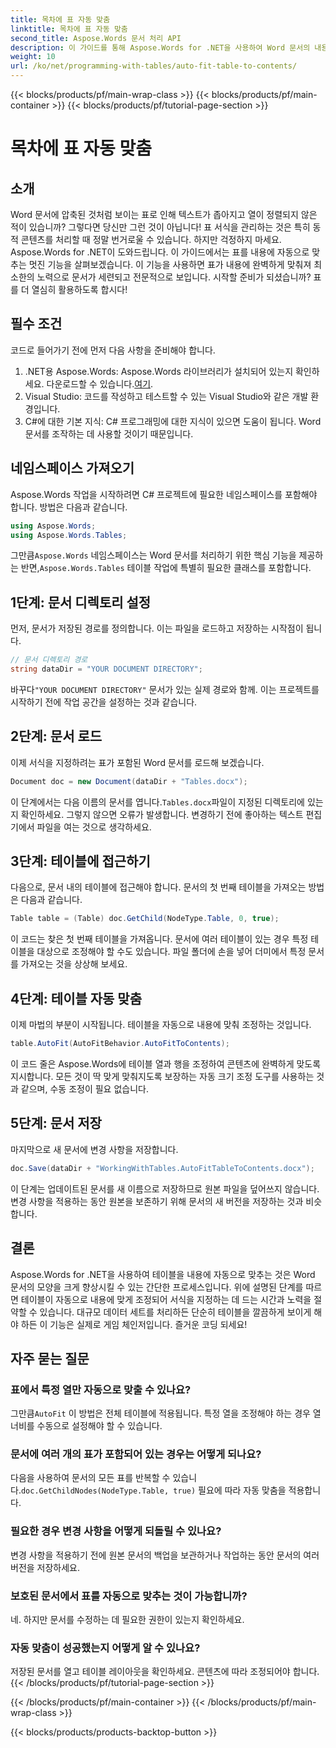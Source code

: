 ```yaml
---
title: 목차에 표 자동 맞춤
linktitle: 목차에 표 자동 맞춤
second_title: Aspose.Words 문서 처리 API
description: 이 가이드를 통해 Aspose.Words for .NET을 사용하여 Word 문서의 내용에 표를 자동으로 맞추는 방법을 알아보세요. 동적이고 깔끔한 문서 서식에 완벽합니다.
weight: 10
url: /ko/net/programming-with-tables/auto-fit-table-to-contents/
---
```


{{< blocks/products/pf/main-wrap-class >}}
{{< blocks/products/pf/main-container >}}
{{< blocks/products/pf/tutorial-page-section >}}

# 목차에 표 자동 맞춤

## 소개

Word 문서에 압축된 것처럼 보이는 표로 인해 텍스트가 좁아지고 열이 정렬되지 않은 적이 있습니까? 그렇다면 당신만 그런 것이 아닙니다! 표 서식을 관리하는 것은 특히 동적 콘텐츠를 처리할 때 정말 번거로울 수 있습니다. 하지만 걱정하지 마세요. Aspose.Words for .NET이 도와드립니다. 이 가이드에서는 표를 내용에 자동으로 맞추는 멋진 기능을 살펴보겠습니다. 이 기능을 사용하면 표가 내용에 완벽하게 맞춰져 최소한의 노력으로 문서가 세련되고 전문적으로 보입니다. 시작할 준비가 되셨습니까? 표를 더 열심히 활용하도록 합시다!

## 필수 조건

코드로 들어가기 전에 먼저 다음 사항을 준비해야 합니다.

1.  .NET용 Aspose.Words: Aspose.Words 라이브러리가 설치되어 있는지 확인하세요. 다운로드할 수 있습니다.[여기](https://releases.aspose.com/words/net/).
2. Visual Studio: 코드를 작성하고 테스트할 수 있는 Visual Studio와 같은 개발 환경입니다.
3. C#에 대한 기본 지식: C# 프로그래밍에 대한 지식이 있으면 도움이 됩니다. Word 문서를 조작하는 데 사용할 것이기 때문입니다.

## 네임스페이스 가져오기

Aspose.Words 작업을 시작하려면 C# 프로젝트에 필요한 네임스페이스를 포함해야 합니다. 방법은 다음과 같습니다.

```csharp
using Aspose.Words;
using Aspose.Words.Tables;
```

 그만큼`Aspose.Words` 네임스페이스는 Word 문서를 처리하기 위한 핵심 기능을 제공하는 반면,`Aspose.Words.Tables` 테이블 작업에 특별히 필요한 클래스를 포함합니다.

## 1단계: 문서 디렉토리 설정

먼저, 문서가 저장된 경로를 정의합니다. 이는 파일을 로드하고 저장하는 시작점이 됩니다.

```csharp
// 문서 디렉토리 경로
string dataDir = "YOUR DOCUMENT DIRECTORY";
```

 바꾸다`"YOUR DOCUMENT DIRECTORY"` 문서가 있는 실제 경로와 함께. 이는 프로젝트를 시작하기 전에 작업 공간을 설정하는 것과 같습니다.

## 2단계: 문서 로드

이제 서식을 지정하려는 표가 포함된 Word 문서를 로드해 보겠습니다.

```csharp
Document doc = new Document(dataDir + "Tables.docx");
```

 이 단계에서는 다음 이름의 문서를 엽니다.`Tables.docx`파일이 지정된 디렉토리에 있는지 확인하세요. 그렇지 않으면 오류가 발생합니다. 변경하기 전에 좋아하는 텍스트 편집기에서 파일을 여는 것으로 생각하세요.

## 3단계: 테이블에 접근하기

다음으로, 문서 내의 테이블에 접근해야 합니다. 문서의 첫 번째 테이블을 가져오는 방법은 다음과 같습니다.

```csharp
Table table = (Table) doc.GetChild(NodeType.Table, 0, true);
```

이 코드는 찾은 첫 번째 테이블을 가져옵니다. 문서에 여러 테이블이 있는 경우 특정 테이블을 대상으로 조정해야 할 수도 있습니다. 파일 폴더에 손을 넣어 더미에서 특정 문서를 가져오는 것을 상상해 보세요.

## 4단계: 테이블 자동 맞춤

이제 마법의 부분이 시작됩니다. 테이블을 자동으로 내용에 맞춰 조정하는 것입니다.

```csharp
table.AutoFit(AutoFitBehavior.AutoFitToContents);
```

이 코드 줄은 Aspose.Words에 테이블 열과 행을 조정하여 콘텐츠에 완벽하게 맞도록 지시합니다. 모든 것이 딱 맞게 맞춰지도록 보장하는 자동 크기 조정 도구를 사용하는 것과 같으며, 수동 조정이 필요 없습니다.

## 5단계: 문서 저장

마지막으로 새 문서에 변경 사항을 저장합니다.

```csharp
doc.Save(dataDir + "WorkingWithTables.AutoFitTableToContents.docx");
```

이 단계는 업데이트된 문서를 새 이름으로 저장하므로 원본 파일을 덮어쓰지 않습니다. 변경 사항을 적용하는 동안 원본을 보존하기 위해 문서의 새 버전을 저장하는 것과 비슷합니다.

## 결론

Aspose.Words for .NET을 사용하여 테이블을 내용에 자동으로 맞추는 것은 Word 문서의 모양을 크게 향상시킬 수 있는 간단한 프로세스입니다. 위에 설명된 단계를 따르면 테이블이 자동으로 내용에 맞게 조정되어 서식을 지정하는 데 드는 시간과 노력을 절약할 수 있습니다. 대규모 데이터 세트를 처리하든 단순히 테이블을 깔끔하게 보이게 해야 하든 이 기능은 실제로 게임 체인저입니다. 즐거운 코딩 되세요!

## 자주 묻는 질문

### 표에서 특정 열만 자동으로 맞출 수 있나요?
 그만큼`AutoFit` 이 방법은 전체 테이블에 적용됩니다. 특정 열을 조정해야 하는 경우 열 너비를 수동으로 설정해야 할 수 있습니다.

### 문서에 여러 개의 표가 포함되어 있는 경우는 어떻게 되나요?
 다음을 사용하여 문서의 모든 표를 반복할 수 있습니다.`doc.GetChildNodes(NodeType.Table, true)` 필요에 따라 자동 맞춤을 적용합니다.

### 필요한 경우 변경 사항을 어떻게 되돌릴 수 있나요?
변경 사항을 적용하기 전에 원본 문서의 백업을 보관하거나 작업하는 동안 문서의 여러 버전을 저장하세요.

### 보호된 문서에서 표를 자동으로 맞추는 것이 가능합니까?
네. 하지만 문서를 수정하는 데 필요한 권한이 있는지 확인하세요.

### 자동 맞춤이 성공했는지 어떻게 알 수 있나요?
저장된 문서를 열고 테이블 레이아웃을 확인하세요. 콘텐츠에 따라 조정되어야 합니다.
{{< /blocks/products/pf/tutorial-page-section >}}

{{< /blocks/products/pf/main-container >}}
{{< /blocks/products/pf/main-wrap-class >}}

{{< blocks/products/products-backtop-button >}}
